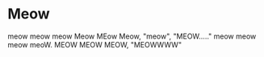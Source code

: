 # Meow
meow meow meow Meow MEow Meow, "meow", "MEOW....." meow meow meow meoW. 
          MEOW MEOW MEOW, "MEOWWWW"
